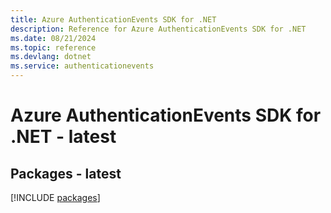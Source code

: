 ```yaml
---
title: Azure AuthenticationEvents SDK for .NET
description: Reference for Azure AuthenticationEvents SDK for .NET
ms.date: 08/21/2024
ms.topic: reference
ms.devlang: dotnet
ms.service: authenticationevents
---
```

# Azure AuthenticationEvents SDK for .NET - latest
## Packages - latest
[!INCLUDE [packages](authenticationevents-index.md)]